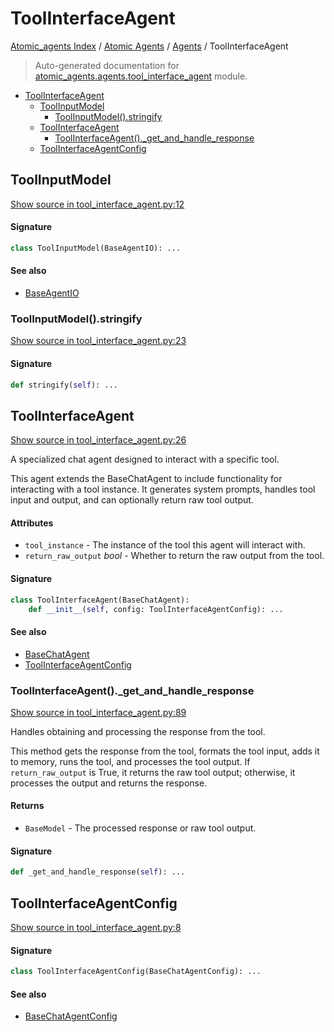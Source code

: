 # ToolInterfaceAgent

[Atomic_agents Index](../../README.md#atomic_agents-index) / [Atomic Agents](../index.md#atomic-agents) / [Agents](./index.md#agents) / ToolInterfaceAgent

> Auto-generated documentation for [atomic_agents.agents.tool_interface_agent](../../../../atomic_agents/agents/tool_interface_agent.py) module.

- [ToolInterfaceAgent](#toolinterfaceagent)
  - [ToolInputModel](#toolinputmodel)
    - [ToolInputModel().stringify](#toolinputmodel()stringify)
  - [ToolInterfaceAgent](#toolinterfaceagent-1)
    - [ToolInterfaceAgent()._get_and_handle_response](#toolinterfaceagent()_get_and_handle_response)
  - [ToolInterfaceAgentConfig](#toolinterfaceagentconfig)

## ToolInputModel

[Show source in tool_interface_agent.py:12](../../../../atomic_agents/agents/tool_interface_agent.py#L12)

#### Signature

```python
class ToolInputModel(BaseAgentIO): ...
```

#### See also

- [BaseAgentIO](./base_chat_agent.md#baseagentio)

### ToolInputModel().stringify

[Show source in tool_interface_agent.py:23](../../../../atomic_agents/agents/tool_interface_agent.py#L23)

#### Signature

```python
def stringify(self): ...
```



## ToolInterfaceAgent

[Show source in tool_interface_agent.py:26](../../../../atomic_agents/agents/tool_interface_agent.py#L26)

A specialized chat agent designed to interact with a specific tool.

This agent extends the BaseChatAgent to include functionality for interacting with a tool instance.
It generates system prompts, handles tool input and output, and can optionally return raw tool output.

#### Attributes

- `tool_instance` - The instance of the tool this agent will interact with.
- `return_raw_output` *bool* - Whether to return the raw output from the tool.

#### Signature

```python
class ToolInterfaceAgent(BaseChatAgent):
    def __init__(self, config: ToolInterfaceAgentConfig): ...
```

#### See also

- [BaseChatAgent](./base_chat_agent.md#basechatagent)
- [ToolInterfaceAgentConfig](#toolinterfaceagentconfig)

### ToolInterfaceAgent()._get_and_handle_response

[Show source in tool_interface_agent.py:89](../../../../atomic_agents/agents/tool_interface_agent.py#L89)

Handles obtaining and processing the response from the tool.

This method gets the response from the tool, formats the tool input, adds it to memory,
runs the tool, and processes the tool output. If `return_raw_output` is True, it returns
the raw tool output; otherwise, it processes the output and returns the response.

#### Returns

- `BaseModel` - The processed response or raw tool output.

#### Signature

```python
def _get_and_handle_response(self): ...
```



## ToolInterfaceAgentConfig

[Show source in tool_interface_agent.py:8](../../../../atomic_agents/agents/tool_interface_agent.py#L8)

#### Signature

```python
class ToolInterfaceAgentConfig(BaseChatAgentConfig): ...
```

#### See also

- [BaseChatAgentConfig](./base_chat_agent.md#basechatagentconfig)